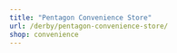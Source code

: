 ```yaml
---
title: "Pentagon Convenience Store"
url: /derby/pentagon-convenience-store/
shop: convenience
---
```

